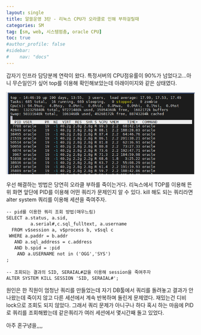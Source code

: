 ```yaml
---
layout: single
title: 알쓸운영 3탄 - 리눅스 CPU가 오라클로 인해 부하걸릴때
categories: SM
tag: [sm, web, 시스템멈춤, oracle CPU]
toc: true
#author_profile: false
#sidebar:
#    nav: "docs"
---
```


갑자기 인프라 담당분께 연락이 왔다. 특정서버의 CPU점유률이 90%가 넘었다고...아니 무슨일인가 싶어 top를 이용해 확인해보았는데 아래이미지와 같은 상태였다.

<img src="/images/sm/img.png" alt=""/>  

우선 해결하는 방법은 당연히 오라클 부하를 죽이는거다. 리눅스에서 TOP를 이용해 뜬 위 화면 앞단에 PID를 이용해 어떤 쿼리가 문제인지 알 수 있다.
kill 해도 되는 쿼리라면 alter system 쿼리를 이용해 세션을 죽여주자.  

```
-- pid를 이용한 쿼리 조회 방법(매우느림)
SELECT a.status, a.sid,
         a.serial#,c.sql_fulltext, a.username
  FROM v$session a, v$process b, v$sql c
 WHERE a.paddr = b.addr
   AND a.sql_address = c.address
   AND b.spid = :pid
    AND a.USERNAME not in ('OGG','SYS')
;

-- 조회되는 결과의 SID, SERAIAL#값을 이용해 session을 죽여주자
ALTER SYSTEM KILL SESSION 'SID, SERAIAL#';
```

원인은 한 직원이 엄청난 쿼리를 만들었는데 자기 DB툴에서 쿼리를 돌려놓고 결과가 안나왔는데 죽이지 않고 다른 세션에서 계속 반복하며 돌린게 문제였다. 
재밌는건 디비 lock으로 조회도 되지 않았다. 그래서 쿼리 문제가 아니구나 하다 혹시 하는 마음에 PID로 쿼리를 조회해봤는데 같은쿼리가 여러 세션에서 몇시간째 돌고 있었다.  

아주 혼구녕을,,,,